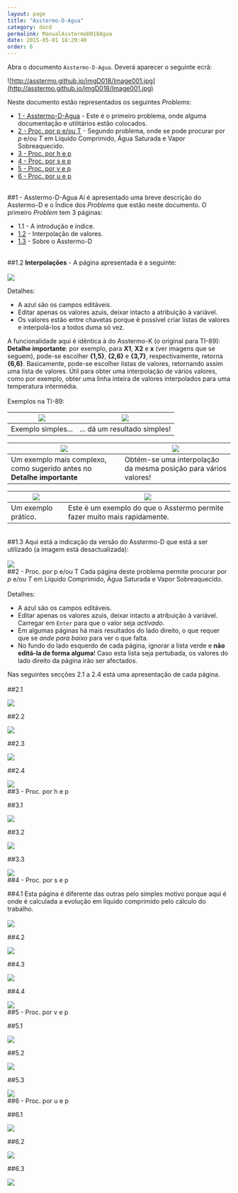 ```yaml
---
layout: page
title: "Asstermo-D-Agua"
category: docd
permalink: ManualAsstermoD018Agua
date: 2015-05-01 18:29:40
order: 6
---
```


Abra o documento `Asstermo-D-Agua`. Deverá aparecer o seguinte ecrã:

![http://asstermo.github.io/imgD018/Image001.jpg](http://asstermo.github.io/imgD018/Image001.jpg)

Neste documento estão representados os seguintes _Problems_:

  * [1 - Asstermo-D-Agua](#1_-_Asstermo-D-Agua) - Este é o primeiro problema, onde alguma documentação e utilitários estão colocados.
  * [2 - Proc. por p e/ou T](#2_-_Proc._por_p_e/ou_T) - Segundo problema, onde se pode procurar por _p_ e/ou _T_ em Líquido Comprimido, Água Saturada e Vapor Sobreaquecido.
  * [3 - Proc. por h e p](#3_-_Proc._por_h_e_p)
  * [4 - Proc. por s e p](#4_-_Proc._por_s_e_p)
  * [5 - Proc. por v e p](#5_-_Proc._por_v_e_p)
  * [6 - Proc. por u e p](#6_-_Proc._por_u_e_p)

<br>
##1 - Asstermo-D-Agua
Aí é apresentado uma breve descrição do Asstermo-D e o Índice dos <i>Problems</i> que estão neste documento. O primeiro <i>Problem</i> tem 3 páginas:<br>
<ul><li>1.1 - A introdução e índice.<br>
</li><li><a href='#1.2'>1.2</a> - Interpolação de valores.<br>
</li><li><a href='#1.3'>1.3</a> - Sobre o Asstermo-D</li></ul>

<br>
##1.2
<b>Interpolações</b> - A página apresentada é a seguinte:<br>
<br>
<img src='http://asstermo.github.io/imgD018/Image002.jpg' />

Detalhes:<br>
<ul><li>A azul são os campos editáveis.<br>
</li><li>Editar apenas os valores azuis, deixar intacto a atribuição à variável.<br>
</li><li>Os valores estão entre chavetas porque é possível criar listas de valores e interpolá-los a todos duma só vez.</li></ul>

A funcionalidade aqui é idêntica à do Asstermo-K (o original para TI-89):<br>
<b>Detalhe importante</b>: por exemplo, para <b>X1</b>, <b>X2</b> e <b>x</b> (ver imagens que se seguem), pode-se escolher <b>{1,5}</b>, <b>{2,6}</b> e <b>{3,7}</b>, respectivamente, retorna <b>{6,6}</b>. Basicamente, pode-se escolher listas de valores, retornando assim uma lista de valores. Útil para obter uma interpolação de vários valores, como por exemplo, obter uma linha inteira de valores interpolados para uma temperatura intermédia.<br>
<br>
Exemplos na TI-89:<br>
<table><thead><th> <img src='http://asstermo.github.io/img215/ManualAsstermo215Agua_22.png' /> </th><th> <img src='http://asstermo.github.io/img215/ManualAsstermo215Agua_23.png' /> </th></thead><tbody>
<tr><td> Exemplo simples...                                                                       </td><td> ... dá um resultado simples!                                                            </td></tr></tbody></table>

<table><thead><th> <img src='http://asstermo.github.io/img215/ManualAsstermo215Agua_24.png' /> </th><th> <img src='http://asstermo.github.io/img215/ManualAsstermo215Agua_25.png' /> </th></thead><tbody>
<tr><td> Um exemplo mais complexo, como sugerido antes no <b>Detalhe importante</b>               </td><td> Obtém-se uma interpolação da mesma posição para vários valores!                    </td></tr></tbody></table>

<table><thead><th> <img src='http://asstermo.github.io/img215/ManualAsstermo215Agua_26.png' /> </th><th> <img src='http://asstermo.github.io/img215/ManualAsstermo215Agua_27.png' /> </th></thead><tbody>
<tr><td> Um exemplo prático.                                                                     </td><td> Este é um exemplo do que o Asstermo permite fazer muito mais rapidamente.               </td></tr></tbody></table>

<br>
##1.3
Aqui está a indicação da versão do Asstermo-D que está a ser utilizado (a imagem está desactualizada):<br>
<br>
<img src='http://asstermo.github.io/imgD018/Image003.jpg' />

<br>
##2 - Proc. por p e/ou T
Cada página deste problema permite procurar por <i>p</i> e/ou <i>T</i>  em Líquido Comprimido, Água Saturada e Vapor Sobreaquecido.<br>
<br>
Detalhes:<br>
<ul><li>A azul são os campos editáveis.<br>
</li><li>Editar apenas os valores azuis, deixar intacto a atribuição à variável. Carregar em <code>Enter</code> para que o valor seja <i>activado</i>.<br>
</li><li>Em algumas páginas há mais resultados do lado direito, o que requer que se <i>ande para baixo</i> para ver o que falta.<br>
</li><li>No fundo do lado esquerdo de cada página, ignorar a lista verde e <b>não editá-la de forma alguma</b>! Caso esta lista seja pertubada, os valores do lado direito da página irão ser afectados.</li></ul>

Nas seguintes secções 2.1 a 2.4 está uma apresentação de cada página.<br>
<br>
##2.1

<img src='http://asstermo.github.io/imgD018/Image004.jpg' />

##2.2

<img src='http://asstermo.github.io/imgD018/Image005.jpg' />

##2.3

<img src='http://asstermo.github.io/imgD018/Image006.jpg' />

##2.4

<img src='http://asstermo.github.io/imgD018/Image007.jpg' />

<br>
##3 - Proc. por h e p

##3.1

<img src='http://asstermo.github.io/imgD018/Image008.jpg' />

##3.2

<img src='http://asstermo.github.io/imgD018/Image009.jpg' />

##3.3

<img src='http://asstermo.github.io/imgD018/Image010.jpg' />

<br>
##4 - Proc. por s e p

##4.1
Esta página é diferente das outras pelo simples motivo porque aqui é onde é calculada a evolução em líquido comprimido pelo cálculo do trabalho.<br>
<br>
<img src='http://asstermo.github.io/imgD018/Image011.jpg' />

##4.2

<img src='http://asstermo.github.io/imgD018/Image012.jpg' />

##4.3

<img src='http://asstermo.github.io/imgD018/Image014.jpg' />

##4.4

<img src='http://asstermo.github.io/imgD018/Image015.jpg' />

<br>
##5 - Proc. por v e p

##5.1

<img src='http://asstermo.github.io/imgD018/Image016.jpg' />

##5.2

<img src='http://asstermo.github.io/imgD018/Image017.jpg' />

##5.3

<img src='http://asstermo.github.io/imgD018/Image018.jpg' />

<br>
##6 - Proc. por u e p

##6.1

<img src='http://asstermo.github.io/imgD018/Image019.jpg' />

##6.2

<img src='http://asstermo.github.io/imgD018/Image020.jpg' />

##6.3

<img src='http://asstermo.github.io/imgD018/Image021.jpg' />


